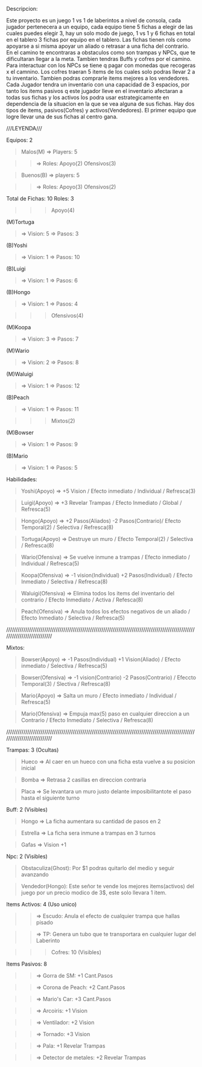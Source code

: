 Descripcion:


Este proyecto es un juego 1 vs 1 de laberintos a nivel de consola, cada jugador pertenecera a un equipo, cada equipo tiene 5 fichas a elegir de las cuales puedes 
elegir 3, hay un solo modo de juego, 1 vs 1 y 6 fichas en total en el tablero 3 fichas por equipo en el tablero. Las fichas tienen rols como apoyarse a si misma 
apoyar un aliado o retrasar a una ficha  del contrario. En el camino te encontraras a obstaculos como son trampas y NPCs, que te dificultaran llegar a la meta. 
Tambien tendras Buffs y cofres por el camino. Para  interactuar con los NPCs se tiene q pagar con monedas que recogeras x el camnino. Los cofres traeran 5 items 
de los cuales solo podras llevar 2 a tu inventario. Tambien podras comprarle items mejores a los vendedores. Cada Jugador tendra un inventario con una capacidad 
de 3 espacios, por tanto los items pasivos q este  jugador lleve en el inventario afectaran a todas sus fichas y los activos los podra usar estrategicamente en 
dependencia de la situacion en la que se vea alguna de sus fichas. Hay dos tipos de items, pasivos(Cofres) y activos(Vendedores). El primer equipo que logre llevar
una de sus fichas al centro gana.

///LEYENDA///

Equipos: 2

>Malos(M) => Players: 5

>>=> Roles: Apoyo(2) Ofensivos(3)

>Buenos(B) => players: 5

>>=> Roles: Apoyo(3) Ofensivos(2)

Total de Fichas: 10 
Roles: 3

>>>Apoyo(4)

(M)Tortuga
>=> Vision: 5
>=> Pasos: 3

(B)Yoshi
>=> Vision: 1
>=> Pasos: 10

(B)Luigi
>=> Vision: 1
>=> Pasos: 6

(B)Hongo
>=> Vision: 1
>=> Pasos: 4

>>>Ofensivos(4)

(M)Koopa
>=> Vision: 3
>=> Pasos: 7

(M)Wario
>=> Vision: 2
>=> Pasos: 8

(M)Waluigi
>=> Vision: 1
>=> Pasos: 12

(B)Peach
>=> Vision: 1
>=> Pasos: 11

>>>Mixtos(2)

(M)Bowser
>=> Vision: 1
>=> Pasos: 9

(B)Mario
>=> Vision: 1
>=> Pasos: 5

Habilidades:

>Yoshi(Apoyo) => +5 Vision / Efecto inmediato / Individual / Refresca(3)

>Luigi(Apoyo) => +3 Revelar Trampas / Efecto Inmediato / Global / Refresca(5)

>Hongo(Apoyo) => +2 Pasos(Aliados) -2 Pasos(Contrario)/ Efecto Temporal(2) / Selectiva / Refresca(8)

>Tortuga(Apoyo) =>  Destruye un muro / Efecto Temporal(2) / Selectiva / Refresca(8)

>Wario(Ofensiva) => Se vuelve inmune a trampas / Efecto inmediato / Individual / Refresca(5)

>Koopa(Ofensiva) => -1 vision(Individual) +2 Pasos(Individual) / Efecto Inmediato / Selectiva / Refresca(8)

>Waluigi(Ofensiva) => Elimina todos los items del inventario del contrario / Efecto Inmediato / Activa / Refesca(8)

>Peach(Ofensiva) => Anula todos los efectos negativos de un aliado / Efecto Inmediato / Selectiva / Refresca(5)

///////////////////////////////////////////////////////////////////////////////////////////////////////////////////////////

Mixtos:

>Bowser(Apoyo) => -1 Pasos(Individual) +1 Vision(Aliado) / Efecto inmediato / Selectiva / Refresca(5)

>Bowser(Ofensiva) => -1 vision(Contrario) -2 Pasos(Contrario) / Efeccto Temporal(3) / Slectiva / Refresca(8)


>Mario(Apoyo) => Salta un muro / Efecto  inmediato / Individual / Refresca(5)

>Mario(Ofensiva) => Empuja max(5) paso en cualquier direccion a un Contrario / Efecto Inmediato / Selectiva / Refresca(8)

///////////////////////////////////////////////////////////////////////////////////////////////////////////////////////////

Trampas: 3 (Ocultas)

>Hueco => Al caer en un hueco con una ficha esta vuelve a su posicion inicial

>Bomba => Retrasa 2 casillas en direccion contraria

>Placa => Se levantara un muro justo delante imposibilitantote el paso hasta el siguiente turno

Buff: 2 (Visibles)

>Hongo => La ficha aumentara su cantidad de pasos en 2

>Estrella => La ficha sera inmune a trampas en 3 turnos

>Gafas => Vision +1

Npc: 2 (Visibles)

>Obstaculiza(Ghost): Por $1 podras quitarlo del medio y seguir avanzando

>Vendedor(Hongo): Este señor te vende los mejores items(activos) del juego por un precio modico de 3$, este solo llevara 1 item.

Items Activos: 4 (Uso unico)

>>=> Escudo: Anula el efecto de cualquier trampa que hallas pisado

>>=> TP: Genera un tubo que te transportara en cualquier lugar del Laberinto

>>> Cofres: 10 (Visibles)

Items Pasivos: 8

>>=>  Gorra de SM: +1 Cant.Pasos

>>=>  Corona de Peach: +2 Cant.Pasos

>>=>  Mario's Car: +3 Cant.Pasos

>>=>  Arcoiris: +1 Vision

>>=>  Ventilador: +2 Vision

>>=>  Tornado: +3 Vision

>>=>  Pala: +1 Revelar Trampas

>>=>  Detector de metales: +2 Revelar Trampas
